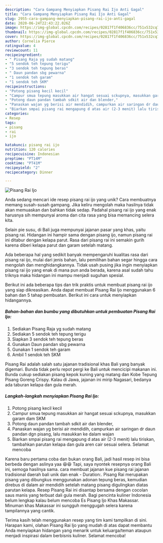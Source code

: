 ```yaml
---
description: "Cara Gampang Menyiapkan Pisang Rai Ijo Anti Gagal"
title: "Cara Gampang Menyiapkan Pisang Rai Ijo Anti Gagal"
slug: 2955-cara-gampang-menyiapkan-pisang-rai-ijo-anti-gagal
date: 2020-06-24T22:43:22.026Z
image: https://img-global.cpcdn.com/recipes/02817f1f406836cc/751x532cq70/pisang-rai-ijo-foto-resep-utama.jpg
thumbnail: https://img-global.cpcdn.com/recipes/02817f1f406836cc/751x532cq70/pisang-rai-ijo-foto-resep-utama.jpg
cover: https://img-global.cpcdn.com/recipes/02817f1f406836cc/751x532cq70/pisang-rai-ijo-foto-resep-utama.jpg
author: Cornelia Pierce
ratingvalue: 4
reviewcount: 11
recipeingredient:
- " Pisang Raja yg sudah matang"
- "5 sendok teh tepung terigu"
- "3 sendok teh tepung beras"
- " Daun pandan sbg pewarna"
- "1 sendok teh garam"
- "1 sendok teh SKM"
recipeinstructions:
- "Potong pisang kecil kecil"
- "Campur smua tepung masukkan air hangat sesuai sckupnya, masukkan garam dam SKM"
- "Potong daun pandan tambah sdkit air dan blender,"
- "Panaskan wajan yg berisi air mendidih, campurkan air saringan dr daun pandan dgn pisang, lalu masukkan ke dalam wajan"
- "Biarkan smpai pisang rai mengapung d atas air (2-3 menit) lalu tiriskan, tambahkan parutan kelapa dan gula aren cair sesuai selera. Selamat mencoba"
categories:
- Resep
tags:
- pisang
- rai
- ijo

katakunci: pisang rai ijo 
nutrition: 120 calories
recipecuisine: Indonesian
preptime: "PT14M"
cooktime: "PT41M"
recipeyield: "2"
recipecategory: Dinner

---
```



![Pisang Rai Ijo](https://img-global.cpcdn.com/recipes/02817f1f406836cc/751x532cq70/pisang-rai-ijo-foto-resep-utama.jpg)

Anda sedang mencari ide resep pisang rai ijo yang unik? Cara membuatnya memang susah-susah gampang. Jika keliru mengolah maka hasilnya tidak akan memuaskan dan bahkan tidak sedap. Padahal pisang rai ijo yang enak harusnya sih mempunyai aroma dan cita rasa yang bisa memancing selera kita.

Selain pie susu, di Bali juga mempunyai jajanan pasar yang khas, yaitu pisang rai. Hidangan ini hampir sama dengan pisang ijo, namun pisang rai ini ditabur dengan kelapa parut. Rasa dari pisang rai ini semakin gurih karena diberi kelapa parut dan garam setelah matang.

Ada beberapa hal yang sedikit banyak mempengaruhi kualitas rasa dari pisang rai ijo, mulai dari jenis bahan, lalu pemilihan bahan segar hingga cara mengolah dan menghidangkannya. Tidak usah pusing jika ingin menyiapkan pisang rai ijo yang enak di mana pun anda berada, karena asal sudah tahu triknya maka hidangan ini mampu menjadi suguhan spesial.


Berikut ini ada beberapa tips dan trik praktis untuk membuat pisang rai ijo yang siap dikreasikan. Anda dapat membuat Pisang Rai Ijo menggunakan 6 bahan dan 5 tahap pembuatan. Berikut ini cara untuk menyiapkan hidangannya.

<!--inarticleads1-->

##### Bahan-bahan dan bumbu yang dibutuhkan untuk pembuatan Pisang Rai Ijo:

1. Sediakan  Pisang Raja yg sudah matang
1. Sediakan 5 sendok teh tepung terigu
1. Siapkan 3 sendok teh tepung beras
1. Gunakan  Daun pandan sbg pewarna
1. Gunakan 1 sendok teh garam
1. Ambil 1 sendok teh SKM


Pisang Rai adalah salah satu jajanan tradisional khas Bali yang banyak digemari. Bunda tidak perlu repot pergi ke Bali untuk mencicipi makanan ini. Bunda cukup sediakan pisang kepok kuning yang matang dan Kobe Tepung Pisang Goreng Crispy. Kalau di Jawa, jajanan ini mirip Nagasari, bedanya ada taburan kelapa dan gula merah. 

<!--inarticleads2-->

##### Langkah-langkah menyiapkan Pisang Rai Ijo:

1. Potong pisang kecil kecil
1. Campur smua tepung masukkan air hangat sesuai sckupnya, masukkan garam dam SKM
1. Potong daun pandan tambah sdkit air dan blender,
1. Panaskan wajan yg berisi air mendidih, campurkan air saringan dr daun pandan dgn pisang, lalu masukkan ke dalam wajan
1. Biarkan smpai pisang rai mengapung d atas air (2-3 menit) lalu tiriskan, tambahkan parutan kelapa dan gula aren cair sesuai selera. Selamat mencoba


Karena baru pertama coba dan bukan orang Bali, jadi hasil resep ini bisa berbeda dengan aslinya yaa 😆😆 Tapi, saya nyontek resepnya orang Bali ini, semoga hasilnya sama. cara membuat jajanan kue pisang rai jajanan tradisional daerah bali unik dan enak - Duration:. Pisang Rai merupakan pisang yang dibungkus menggunakan adonan tepung beras, kemudian direbus di dalam air mendidih setelah matang pisang digulingkan diatas parutan kelapa. Resep Pisang Rai ini disantap bersama dengan cocolan saus manis yang terbuat dali gula merah. Bagi pencinta kuliner Indonesia belum lengkap kalau belum mencoba Es Pisang Ijo Khas Makassar. Minuman khas Makassar ini sungguh menggugah selera karena tampilannya yang cantik. 

Terima kasih telah menggunakan resep yang tim kami tampilkan di sini. Harapan kami, olahan Pisang Rai Ijo yang mudah di atas dapat membantu Anda menyiapkan hidangan yang menarik untuk keluarga/teman ataupun menjadi inspirasi dalam berbisnis kuliner. Selamat mencoba!
